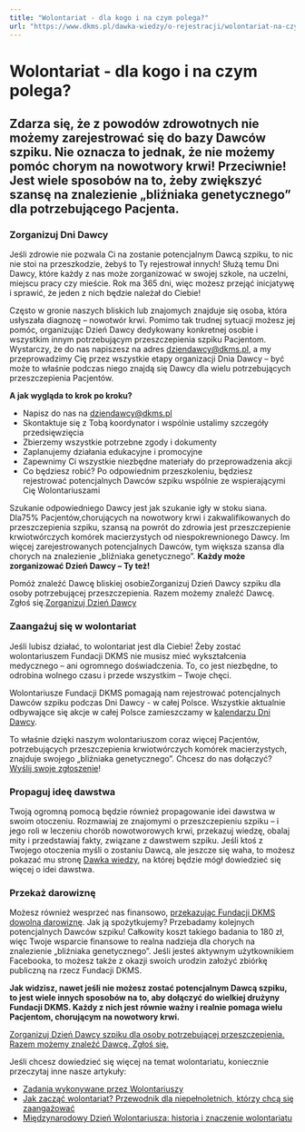 ```yaml
---
title: "Wolontariat - dla kogo i na czym polega?"
url: "https://www.dkms.pl/dawka-wiedzy/o-rejestracji/wolontariat-na-czym-polega"
---
```


# Wolontariat - dla kogo i na czym polega?

## Zdarza się, że z powodów zdrowotnych nie możemy zarejestrować się do bazy Dawców szpiku. Nie oznacza to jednak, że nie możemy pomóc chorym na nowotwory krwi! Przeciwnie! Jest wiele sposobów na to, żeby zwiększyć szansę na znalezienie „bliźniaka genetycznego” dla potrzebującego Pacjenta. 

### **Zorganizuj Dni Dawcy**


Jeśli zdrowie nie pozwala Ci na zostanie potencjalnym Dawcą szpiku, to nic nie stoi na przeszkodzie, żebyś to Ty rejestrował innych! Służą temu Dni Dawcy, które każdy z nas może zorganizować w swojej szkole, na uczelni, miejscu pracy czy mieście. Rok ma 365 dni, więc możesz przejąć inicjatywę i sprawić, że jeden z nich będzie należał do Ciebie!


Często w gronie naszych bliskich lub znajomych znajduje się osoba, która usłyszała diagnozę – nowotwór krwi. Pomimo tak trudnej sytuacji możesz jej pomóc, organizując Dzień Dawcy dedykowany konkretnej osobie i wszystkim innym potrzebującym przeszczepienia szpiku Pacjentom. Wystarczy, że do nas napiszesz na adres [dziendawcy@dkms.pl](mailto:dziendawcy@dkms.pl), a my przeprowadzimy Cię przez wszystkie etapy organizacji Dnia Dawcy – być może to właśnie podczas niego znajdą się Dawcy dla wielu potrzebujących przeszczepienia Pacjentów.


**A jak wygląda to krok po kroku?**


* Napisz do nas na [dziendawcy@dkms.pl](mailto:dziendawcy@dkms.pl)
* Skontaktuje się z Tobą koordynator i wspólnie ustalimy szczegóły przedsięwzięcia
* Zbierzemy wszystkie potrzebne zgody i dokumenty
* Zaplanujemy działania edukacyjne i promocyjne
* Zapewnimy Ci wszystkie niezbędne materiały do przeprowadzenia akcji
* Co będziesz robić? Po odpowiednim przeszkoleniu, będziesz rejestrować potencjalnych Dawców szpiku wspólnie ze wspierającymi Cię Wolontariuszami


Szukanie odpowiedniego Dawcy jest jak szukanie igły w stoku siana. Dla75% Pacjentów,chorujących na nowotwory krwi i zakwalifikowanych do przeszczepienia szpiku, szansą na powrót do zdrowia jest przeszczepienie krwiotwórczych komórek macierzystych od niespokrewnionego Dawcy. Im więcej zarejestrowanych potencjalnych Dawców, tym większa szansa dla chorych na znalezienie „bliźniaka genetycznego”. **Każdy może zorganizować Dzień Dawcy – Ty też!**


Pomóż znaleźć Dawcę bliskiej osobieZorganizuj Dzień Dawcy szpiku dla osoby potrzebującej przeszczepienia. Razem możemy znaleźć Dawcę. Zgłoś się.[Zorganizuj Dzień Dawcy](https://www.dkms.pl/dzialaj/pomoz-inaczej/dzien-dawcy-szpiku-dla-pacjenta)
### **Zaangażuj się w wolontariat**


Jeśli lubisz działać, to wolontariat jest dla Ciebie! Żeby zostać wolontariuszem Fundacji DKMS nie musisz mieć wykształcenia medycznego – ani ogromnego doświadczenia. To, co jest niezbędne, to odrobina wolnego czasu i przede wszystkim – Twoje chęci.


Wolontariusze Fundacji DKMS pomagają nam rejestrować potencjalnych Dawców szpiku podczas Dni Dawcy \- w całej Polsce. Wszystkie aktualnie odbywające się akcje w całej Polsce zamieszczamy w [kalendarzu Dni Dawcy](/dzialaj/kalendarz-wydarzen "Kalendarz wydarzeń").


To właśnie dzięki naszym wolontariuszom coraz więcej Pacjentów, potrzebujących przeszczepienia krwiotwórczych komórek macierzystych, znajduje swojego „bliźniaka genetycznego”. Chcesz do nas dołączyć? [Wyślij swoje zgłoszenie](/wolontariusz "Wolontariusz")!


### **Propaguj ideę dawstwa**


Twoją ogromną pomocą będzie również propagowanie idei dawstwa w swoim otoczeniu. Rozmawiaj ze znajomymi o przeszczepieniu szpiku – i jego roli w leczeniu chorób nowotworowych krwi, przekazuj wiedzę, obalaj mity i przedstawiaj fakty, związane z dawstwem szpiku. Jeśli ktoś z Twojego otoczenia myśli o zostaniu Dawcą, ale jeszcze się waha, to możesz pokazać mu stronę [Dawka wiedzy](/dawka-wiedzy "Dawka wiedzy"), na której będzie mógł dowiedzieć się więcej o idei dawstwa.


### **Przekaż darowiznę**


Możesz również wesprzeć nas finansowo, [przekazując Fundacji DKMS dowolną darowiznę](/dzialaj/przekaz-darowizne "Przekaż darowiznę"). Jak ją spożytkujemy? Przebadamy kolejnych potencjalnych Dawców szpiku! Całkowity koszt takiego badania to 180 zł, więc Twoje wsparcie finansowe to realna nadzieja dla chorych na znalezienie „bliźniaka genetycznego”. Jeśli jesteś aktywnym użytkownikiem Facebooka, to możesz także z okazji swoich urodzin założyć zbiórkę publiczną na rzecz Fundacji DKMS.


**Jak widzisz, nawet jeśli nie możesz zostać potencjalnym Dawcą szpiku, to jest wiele innych sposobów na to, aby dołączyć do wielkiej drużyny Fundacji DKMS. Każdy z nich jest równie ważny i realnie pomaga wielu Pacjentom, chorującym na nowotwory krwi.**


[Zorganizuj Dzień Dawcy szpiku dla osoby potrzebującej przeszczepienia. Razem możemy znaleźć Dawcę. Zgłoś się.](https://www.dkms.pl/dzialaj/pomoz-inaczej/dzien-dawcy-szpiku-dla-pacjenta "Zorganizuj Dzień Dawcy Szpiku dla Pacjenta")


Jeśli chcesz dowiedzieć się więcej na temat wolontariatu, koniecznie przeczytaj inne nasze artykuły:


* [Zadania wykonywane przez Wolontariuszy](/dawka-wiedzy/o-rejestracji/zadania-wykonywane-przez-wolontariuszy-fundacji-dkms "Zadania wykonywane przez wolontariuszy Fundacji DKMS")
* [Jak zacząć wolontariat? Przewodnik dla niepełnoletnich, którzy chcą się zaangażować](/dawka-wiedzy/o-rejestracji/jak-zaczac-wolontariat-przewodnik-dla-niepelnoletnich-ktorzy-chca-sie-zaangazowac "Jak zacząć wolontariat? Przewodnik dla niepełnoletnich, którzy chcą się zaangażować")
* [Międzynarodowy Dzień Wolontariusza: historia i znaczenie wolontariatu](/dawka-wiedzy/o-rejestracji/miedzynarodowy-dzien-wolontariusza-historia-i-znaczenie-wolontariatu "Międzynarodowy Dzień Wolontariusza: historia i znaczenie wolontariatu")

